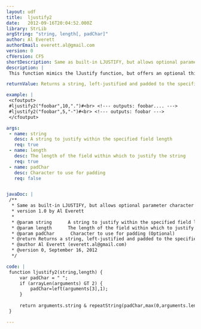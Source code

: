 ```yaml
---
layout: udf
title:  ljustify2
date:   2012-09-16T20:04:52.000Z
library: StrLib
argString: "string, length[, padChar]"
author: Al Everett
authorEmail: everett.al@gmail.com
version: 0
cfVersion: CF5
shortDescription: Same as built-in LJUSTIFY, but allows optional parameter character to pad with.
description: |
 This function mimics the lJustify function, but offers an optional third parameter to define the character to use for padding (if padding is necessary).

returnValue: Returns a string, left-justified and padded to the specified field length

example: |
 <cfoutput>
 #ljustify2("foobar",10,".")#<br> <!--- outputs: foobar.... --->
 #ljustify2("foobar",5,"-")#<br> <!--- outputs: foobar --->
 </cfoutput>

args:
 - name: string
   desc: A string to justify within the specified field length
   req: true
 - name: length
   desc: The length of the field within which to justify the string
   req: true
 - name: padChar
   desc: Character to use for padding
   req: false


javaDoc: |
 /**
  * Same as built-in LJUSTIFY, but allows optional parameter character to pad with.
  * version 1.0 by Al Everett
  * 
  * @param string      A string to justify within the specified field length (Required)
  * @param length      The length of the field within which to justify the string (Required)
  * @param padChar      Character to use for padding (Optional)
  * @return Returns a string, left-justified and padded to the specified field length 
  * @author Al Everett (everett.al@gmail.com) 
  * @version 0, September 16, 2012 
  */

code: |
 function ljustify2(string,length) {
     var padChar = " ";
     if (arrayLen(arguments) GT 2) {
         padChar=left(arguments[3],1);
     }
         
     return arguments.string & repeatString(padChar,max(0,arguments.length - len(arguments.string)));
 }

---
```


